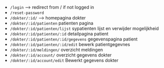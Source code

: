 - `/login` --> redirect from / if not logged in  
- `/reset-password`  
- `/dokter/:id/` --> homepagina dokter  
- `/dokter/:id/patienten` patienten pagina  
- `/dokter/:id/patienten/lijst` sypatienten lijst en verwijder mogelijkheid   
- `/dokter/:id/patienten/:id` detailpagina patient
- `/dokter/:id/patienten/:id/gegevens` gegevenspagina patient
- `/dokter/:id/patienten/:id/edit` bewerk patientgegevnes
- `/dokter/:id/meldingen/` overzicht meldingen
- `/dokter/:id/account/` overzicht gegevens dokter
- `/dokter/:id/account/edit` Bewerkt gegevens dokter
